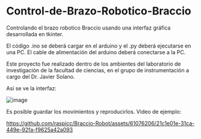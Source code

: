 # Control-de-Brazo-Robotico-Braccio
Controlando el brazo robotico Braccio usando una interfaz gráfica desarrollada en tkinter.

El código .ino se deberá cargar en el arduino y el .py deberá ejecutarse en una PC. El cable de alimentación del arduino deberá conectarse a la PC.

Este proyecto fue realizado dentro de los ambientes del laboratorio de investigación de la facultad de ciencias, en el grupo de instrumentación a cargo del Dr. Javier Solano.

Así se ve la interfaz: 

![image](https://github.com/raspicc/Braccio-Robot/assets/61076206/47f26c5b-5b5c-4d2c-8912-fb20d1713b6f)

Es posible guardar los movimientos y reproducirlos. Video de ejemplo:

https://github.com/raspicc/Braccio-Robot/assets/61076206/21c1e01e-31ca-449e-92fa-f9625a42a093

